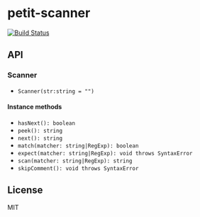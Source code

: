 # petit-scanner
[![Build Status](http://img.shields.io/travis/mohayonao/scanner.svg?style=flat)](https://travis-ci.org/mohayonao/scanner)

## API

### Scanner

 - `Scanner(str:string = "")`

#### Instance methods

  - `hasNext(): boolean`
  - `peek(): string`
  - `next(): string`
  - `match(matcher: string|RegExp): boolean`
  - `expect(matcher: string|RegExp): void throws SyntaxError`
  - `scan(matcher: string|RegExp): string`
  - `skipComment(): void throws SyntaxError`

## License

MIT
